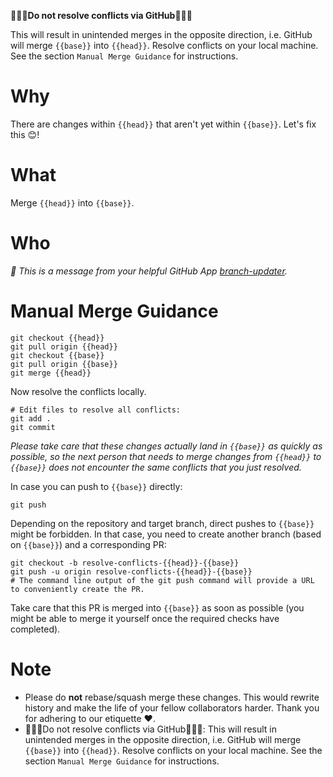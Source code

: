 **🚨🚨🚨Do not resolve conflicts via GitHub🚨🚨🚨**

This will result in unintended merges in the opposite direction, i.e. GitHub will merge `{{base}}` into `{{head}}`. Resolve conflicts on your local machine. See the section `Manual Merge Guidance` for instructions.

# Why

There are changes within `{{head}}` that aren't yet within `{{base}}`. Let's fix this 😊!

# What

Merge `{{head}}` into `{{base}}`.

# Who

*👋 This is a message from your helpful GitHub App [branch-updater](https://github.com/instana/branch-updater).*

# Manual Merge Guidance

```shell
git checkout {{head}}
git pull origin {{head}}
git checkout {{base}}
git pull origin {{base}}
git merge {{head}}
```

Now resolve the conflicts locally.

```
# Edit files to resolve all conflicts:
git add .
git commit
```

*Please take care that these changes actually land in `{{base}}` as quickly as possible, so the next person that needs to merge changes from `{{head}}` to `{{base}}` does not encounter the same conflicts that you just resolved.*

In case you can push to `{{base}}` directly:

```
git push
```

Depending on the repository and target branch, direct pushes to `{{base}}` might be forbidden. In that case, you need to create another branch (based on `{{base}}`) and a corresponding PR:

```
git checkout -b resolve-conflicts-{{head}}-{{base}}
git push -u origin resolve-conflicts-{{head}}-{{base}}
# The command line output of the git push command will provide a URL to conveniently create the PR.
```

Take care that this PR is merged into `{{base}}` as soon as possible (you might be able to merge it yourself once the required checks have completed).

# Note

 - Please do **not** rebase/squash merge these changes. This would rewrite history and make the life of your fellow collaborators harder. Thank you for adhering to our etiquette ❤️.
 - 🚨🚨🚨Do not resolve conflicts via GitHub🚨🚨🚨: This will result in unintended merges in the opposite direction, i.e. GitHub will merge `{{base}}` into `{{head}}`. Resolve conflicts on your local machine. See the section `Manual Merge Guidance` for instructions.
